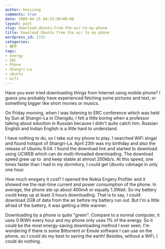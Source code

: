 ```yaml
---
author: hesicong
comments: true
date: 2009-04-25 04:23:56+00:00
layout: post
slug: download-ubuntu-from-the-air-to-my-phone
title: Download Ubuntu from the air to my phone
wordpress_id: 1732
categories:
- 硬件
tags:
- energy
- ERC
- Phone
- Shangri-La
- ubuntu
- wifi
---
```


Have you ever tried downloading things from Internet using mobile phone? I guess you probably have experienced fetching some pictures and text, or something bigger like short movies or musics.

On Friday morning, when I was listening to ERC conference which was held by Sun at Shangri-La in Chengdu, I felt a little boring when a professor talking about eduction in Russian because I didn't quite catch him. Russian English and Indian English is a little hard to understand.

I have nothing to do, so I take out my phone to play. I searched WiFi singal and found hotspot of Shangri-La. April 23th was my birthday and also the release of Ubuntu 9.04. I found the download link and started to download using UCWEB which can do multi-threaded downloading. The download speed grew up to  and keep stable at almost 200kb/s. At this speed, one times faster than I had in my dormitory, I could get Ubuntu cdimage in only one hour.

How much enegery it cost? I opened the Nokia Engery Profiler and it showed me the real-time current and power consumption of the phone. In average, the phone ate up about 400mA or equally 1.3Watt. So my battery could keep up at least 3 hours downloading. That is to say, I could download 2GB of data from the air before my battery run out. But I'm a little afriad of the battery, it was getting a little warmer.

Downloading by a phone is quite "green". Compare to a normal computer, it uses 0.1KWh every hour and my phone only uses 1% of the energy. So it could be the most energy-saving downloading method I ever seen. I'm wondering if there is some Bittorrent or Emule software I can use on the phone, so I could do my best to saving the earth! Besides, without a WiFi, I could do nothing.
